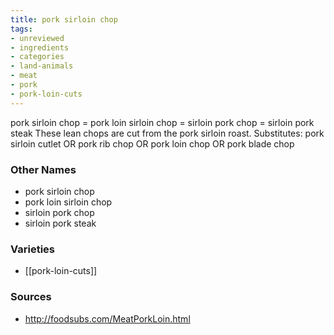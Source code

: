 ```yaml
---
title: pork sirloin chop
tags:
- unreviewed
- ingredients
- categories
- land-animals
- meat
- pork
- pork-loin-cuts
---
```

pork sirloin chop = pork loin sirloin chop = sirloin pork chop = sirloin pork steak These lean chops are cut from the pork sirloin roast. Substitutes: pork sirloin cutlet OR pork rib chop OR pork loin chop OR pork blade chop

### Other Names

* pork sirloin chop
* pork loin sirloin chop
* sirloin pork chop
* sirloin pork steak

### Varieties

* [[pork-loin-cuts]]

### Sources
* http://foodsubs.com/MeatPorkLoin.html
